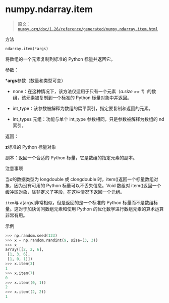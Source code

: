 # numpy.ndarray.item

> 原文：[`numpy.org/doc/1.26/reference/generated/numpy.ndarray.item.html`](https://numpy.org/doc/1.26/reference/generated/numpy.ndarray.item.html)

方法

```py
ndarray.item(*args)
```

将数组的一个元素复制到标准的 Python 标量并返回它。

参数：

***args**参数（数量和类型可变）

+   none：在这种情况下，该方法仅适用于只有一个元素（*a.size == 1*）的数组，该元素被复制到一个标准的 Python 标量对象中并返回。

+   int_type：该参数被解释为数组的扁平索引，指定要复制和返回的元素。

+   int_types 元组：功能与单个 int_type 参数相同，只是参数被解释为数组的 nd 索引。

返回：

**z**标准的 Python 标量对象

副本：返回一个合适的 Python 标量，它是数组的指定元素的副本。

注意事项

当*a*的数据类型为 longdouble 或 clongdouble 时，item()返回一个标量数组对象，因为没有可用的 Python 标量可以不丢失信息。Void 数组对 item()返回一个缓冲区对象，除非定义了字段，在这种情况下返回一个元组。

`item`与 a[args]非常相似，但是返回的是一个标准的 Python 标量而不是数组标量。这对于加快访问数组元素和使用 Python 的优化数学进行数组元素的算术运算非常有用。

示例

```py
>>> np.random.seed(123)
>>> x = np.random.randint(9, size=(3, 3))
>>> x
array([[2, 2, 6],
 [1, 3, 6],
 [1, 0, 1]])
>>> x.item(3)
1
>>> x.item(7)
0
>>> x.item((0, 1))
2
>>> x.item((2, 2))
1 
```
